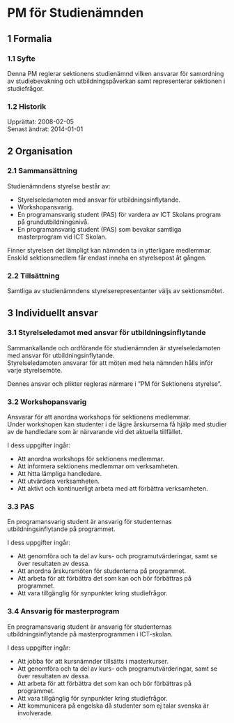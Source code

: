 # PM för Studienämnden

## 1 Formalia

### 1.1 Syfte

Denna PM reglerar sektionens studienämnd vilken ansvarar för samordning av studiebevakning och utbildningspåverkan samt representerar sektionen i studiefrågor.

### 1.2 Historik

Upprättat: 2008-02-05  
Senast ändrat: 2014-01-01

## 2 Organisation

### 2.1 Sammansättning

Studienämndens styrelse består av:  

- Styrelseledamoten med ansvar för utbildningsinflytande.  
- Workshopansvarig.  
- En programansvarig student (PAS) för vardera av ICT Skolans program på grundutbildningsnivå.  
- En programansvarig student (PAS) som bevakar samtliga masterprogram vid ICT Skolan.

Finner styrelsen det lämpligt kan nämnden ta in ytterligare medlemmar.  
Enskild sektionsmedlem får endast inneha en styrelsepost åt gången.  

### 2.2 Tillsättning

Samtliga av studienämndens styrelserepresentanter väljs av sektionsmötet.

## 3 Individuellt ansvar

### 3.1 Styrelseledamot med ansvar för utbildningsinflytande

Sammankallande och ordförande för studienämnden är styrelseledamoten med ansvar för utbildningsinflytande.  
Styrelseledamoten ansvarar för att möten med hela nämnden hålls inför varje styrelsemöte.  

Dennes ansvar och plikter regleras närmare i ”PM för Sektionens styrelse”.

### 3.2 Workshopansvarig

Ansvarar för att anordna workshops för sektionens medlemmar.  
Under workshopen kan studenter i de lägre årskurserna få hjälp med studier av de handledare som är närvarande vid det aktuella tillfället.

I dess uppgifter ingår:  

- Att anordna workshops för sektionens medlemmar.  
- Att informera sektionens medlemmar om verksamheten.  
- Att hitta lämpliga handledare.  
- Att utvärdera verksamheten.  
- Att aktivt och kontinuerligt arbeta med att förbättra verksamheten.

### 3.3 PAS

En programansvarig student är ansvarig för studenternas utbildningsinflytande på programmet.

I dess uppgifter ingår:  

- Att genomföra och ta del av kurs- och programutvärderingar, samt se över resultaten av dessa.  
- Att anordna årskursmöten för studenterna på programmet.  
- Att arbeta för att förbättra det som kan och bör förbättras på programmet.  
- Att vara tillgänglig för synpunkter kring studiefrågor.

### 3.4 Ansvarig för masterprogram

En programansvarig student är ansvarig för studenternas utbildningsinflytande på masterprogrammen i ICT-skolan.

I dess uppgifter ingår:  

- Att jobba för att kursnämnder tillsätts i masterkurser.  
- Att genomföra och ta del av kurs- och programutvärderingar, samt se över resultaten av dessa.  
- Att arbeta för att förbättra det som kan och bör förbättras på programmet.  
- Att vara tillgänglig för synpunkter kring studiefrågor.  
- Att kommunicera på engelska då studenter som ej talar svenska är involverade.
